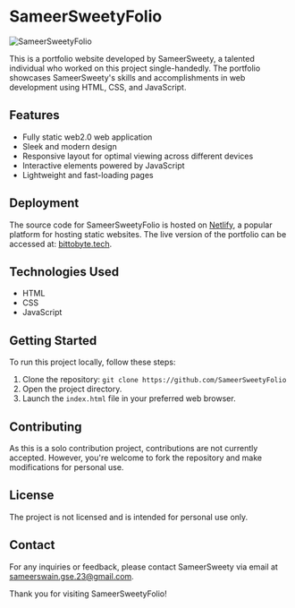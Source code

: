# SameerSweetyFolio
![SameerSweetyFolio](https://appslosrios-my.sharepoint.com/:i:/g/personal/w1986455_apps_losrios_edu/EeBhos7LFvJMn2cT-wt48MUBsc_ire18bQc8RLSle8E_aA?e=QzxXGe)

This is a portfolio website developed by SameerSweety, a talented individual who worked on this project single-handedly. The portfolio showcases SameerSweety's skills and accomplishments in web development using HTML, CSS, and JavaScript.

## Features

- Fully static web2.0 web application
- Sleek and modern design
- Responsive layout for optimal viewing across different devices
- Interactive elements powered by JavaScript
- Lightweight and fast-loading pages

## Deployment

The source code for SameerSweetyFolio is hosted on [Netlify](https://www.netlify.com/), a popular platform for hosting static websites. The live version of the portfolio can be accessed at: [bittobyte.tech](http://www.bittobyte.tech).

## Technologies Used

- HTML
- CSS
- JavaScript

## Getting Started

To run this project locally, follow these steps:

1. Clone the repository: `git clone https://github.com/SameerSweetyFolio`
2. Open the project directory.
3. Launch the `index.html` file in your preferred web browser.

## Contributing

As this is a solo contribution project, contributions are not currently accepted. However, you're welcome to fork the repository and make modifications for personal use.

## License

The project is not licensed and is intended for personal use only.

## Contact

For any inquiries or feedback, please contact SameerSweety via email at [sameerswain.gse.23@gmail.com](mailto:sameerswain.gse.23@gmail.com).

Thank you for visiting SameerSweetyFolio!
